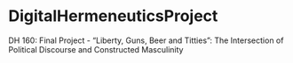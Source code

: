 # DigitalHermeneuticsProject
DH 160: Final Project - “Liberty, Guns, Beer and Titties”: The Intersection of Political Discourse and Constructed Masculinity
